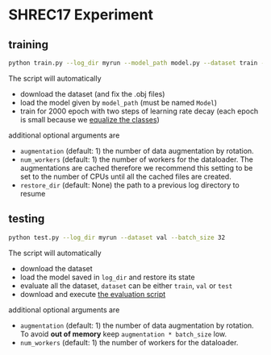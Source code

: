 # SHREC17 Experiment

## training
```bash
python train.py --log_dir myrun --model_path model.py --dataset train --batch_size 32 --learning_rate 0.1 
```
The script will automatically 
- download the dataset (and fix the .obj files)
- load the model given by `model_path` (must be named `Model`)
- train for 2000 epoch with two steps of learning rate decay (each epoch is small because we [equalize the classes](https://github.com/mariogeiger/e3nn/blob/master/e3nn/util/dataset/shapes.py#L34-L60))

additional optional arguments are 
- `augmentation` (default: 1) the number of data augmentation by rotation.
- `num_workers` (default: 1) the number of workers for the dataloader. The augmentations are cached therefore we recommend this setting to be set to the number of CPUs until all the cached files are created.
- `restore_dir` (default: None) the path to a previous log directory to resume

## testing
```bash
python test.py --log_dir myrun --dataset val --batch_size 32
```
The script will automatically 
- download the dataset
- load the model saved in `log_dir` and restore its state
- evaluate all the dataset, `dataset` can be either `train`, `val` or `test`
- download and execute [the evaluation script](https://shapenet.cs.stanford.edu/shrec17/)

additional optional arguments are 
- `augmentation` (default: 1) the number of data augmentation by rotation. To avoid **out of memory** keep `augmentation * batch_size` low.
- `num_workers` (default: 1) the number of workers for the dataloader.
